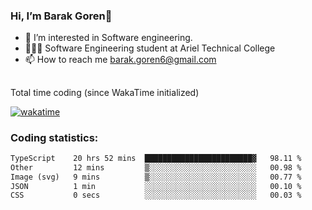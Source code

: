 ###  Hi, I’m Barak Goren👋
- 👀 I’m interested in Software engineering.
- 👨🏼‍🎓 Software Engineering student at Ariel Technical College
- 📫 How to reach me barak.goren6@gmail.com
##
Total time coding (since WakaTime initialized)

[![wakatime](https://wakatime.com/badge/user/5cc5ec80-a806-4ca2-a704-db29274e48cd.svg)](https://wakatime.com/@5cc5ec80-a806-4ca2-a704-db29274e48cd)

   
### Coding statistics:

<!--START_SECTION:waka-->

```txt
TypeScript    20 hrs 52 mins  ████████████████████████▓   98.11 %
Other         12 mins         ▒░░░░░░░░░░░░░░░░░░░░░░░░   00.98 %
Image (svg)   9 mins          ▒░░░░░░░░░░░░░░░░░░░░░░░░   00.77 %
JSON          1 min           ░░░░░░░░░░░░░░░░░░░░░░░░░   00.10 %
CSS           0 secs          ░░░░░░░░░░░░░░░░░░░░░░░░░   00.03 %
```

<!--END_SECTION:waka-->

<!---
barakgoren/barakgoren is a ✨ special ✨ repository because its `README.md` (this file) appears on your GitHub profile.
You can click the Preview link to take a look at your changes.
--->
